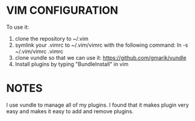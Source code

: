 VIM CONFIGURATION
=================
To use it:

1. clone the repository to ~/.vim
2. symlink your .vimrc to ~/.vim/vimrc with the following command:
        ln -s ~/.vim/vimrc .vimrc
3. clone vundle so that we can use it: https://github.com/gmarik/vundle
4. Install plugins by typing "BundleInstall" in vim

NOTES
=====

I use vundle to manage all of my plugins. I found that it makes plugin very easy
and makes it easy to add and remove plugins. 

